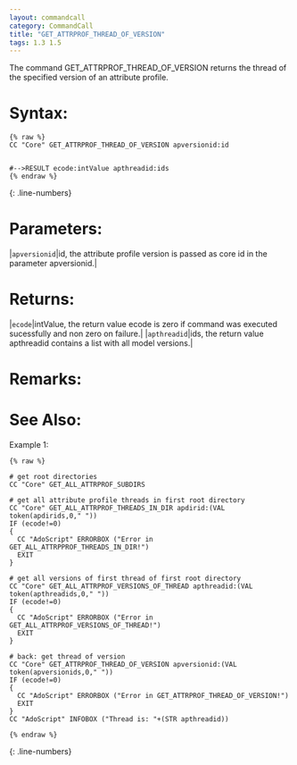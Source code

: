 ```yaml
---
layout: commandcall
category: CommandCall
title: "GET_ATTRPROF_THREAD_OF_VERSION"
tags: 1.3 1.5
---
```


The command GET_ATTRPROF_THREAD_OF_VERSION returns the thread of the specified version of an attribute profile.

# Syntax:  

```adoscript
{% raw %}
CC "Core" GET_ATTRPROF_THREAD_OF_VERSION apversionid:id


#-->RESULT ecode:intValue apthreadid:ids
{% endraw %}
```
{: .line-numbers}

# Parameters:  

|`apversionid`|id, the attribute profile version is passed as core id in the parameter apversionid.|

# Returns:  

|`ecode`|intValue, the return value ecode is zero if command was executed sucessfully and non zero on failure.|
|`apthreadid`|ids, the return value apthreadid contains a list with all model versions.|

# Remarks:



# See Also:  



Example 1:

```adoscript
{% raw %}

# get root directories
CC "Core" GET_ALL_ATTRPROF_SUBDIRS

# get all attribute profile threads in first root directory
CC "Core" GET_ALL_ATTRPROF_THREADS_IN_DIR apdirid:(VAL token(apdirids,0," "))
IF (ecode!=0)
{
  CC "AdoScript" ERRORBOX ("Error in GET_ALL_ATTRPPROF_THREADS_IN_DIR!")
  EXIT
}

# get all versions of first thread of first root directory
CC "Core" GET_ALL_ATTRPROF_VERSIONS_OF_THREAD apthreadid:(VAL token(apthreadids,0," "))
IF (ecode!=0)
{
  CC "AdoScript" ERRORBOX ("Error in GET_ALL_ATTRPROF_VERSIONS_OF_THREAD!")
  EXIT
}

# back: get thread of version
CC "Core" GET_ATTRPROF_THREAD_OF_VERSION apversionid:(VAL token(apversionids,0," "))
IF (ecode!=0)
{
  CC "AdoScript" ERRORBOX ("Error in GET_ATTRPROF_THREAD_OF_VERSION!")
  EXIT
}
CC "AdoScript" INFOBOX ("Thread is: "+(STR apthreadid))

{% endraw %}
```
{: .line-numbers}

